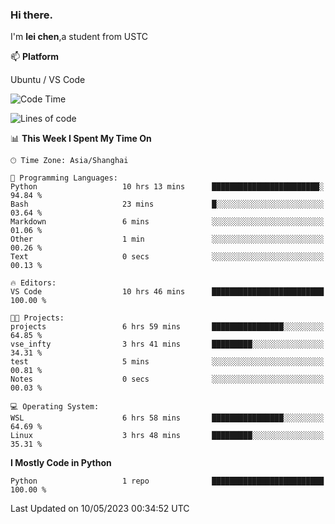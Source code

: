 ### Hi there.
I'm **lei chen**,a student from USTC

📫 **Platform**

Ubuntu / VS Code

<!--START_SECTION:waka-->
![Code Time](http://img.shields.io/badge/Code%20Time-46%20hrs%202%20mins-blue)

![Lines of code](https://img.shields.io/badge/From%20Hello%20World%20I%27ve%20Written-0%20lines%20of%20code-blue)

📊 **This Week I Spent My Time On** 

```text
🕑︎ Time Zone: Asia/Shanghai

💬 Programming Languages: 
Python                   10 hrs 13 mins      ████████████████████████░   94.84 % 
Bash                     23 mins             █░░░░░░░░░░░░░░░░░░░░░░░░   03.64 % 
Markdown                 6 mins              ░░░░░░░░░░░░░░░░░░░░░░░░░   01.06 % 
Other                    1 min               ░░░░░░░░░░░░░░░░░░░░░░░░░   00.26 % 
Text                     0 secs              ░░░░░░░░░░░░░░░░░░░░░░░░░   00.13 % 

🔥 Editors: 
VS Code                  10 hrs 46 mins      █████████████████████████   100.00 % 

🐱‍💻 Projects: 
projects                 6 hrs 59 mins       ████████████████░░░░░░░░░   64.85 % 
vse_infty                3 hrs 41 mins       █████████░░░░░░░░░░░░░░░░   34.31 % 
test                     5 mins              ░░░░░░░░░░░░░░░░░░░░░░░░░   00.81 % 
Notes                    0 secs              ░░░░░░░░░░░░░░░░░░░░░░░░░   00.03 % 

💻 Operating System: 
WSL                      6 hrs 58 mins       ████████████████░░░░░░░░░   64.69 % 
Linux                    3 hrs 48 mins       █████████░░░░░░░░░░░░░░░░   35.31 % 
```

**I Mostly Code in Python** 

```text
Python                   1 repo              █████████████████████████   100.00 % 
```




 Last Updated on 10/05/2023 00:34:52 UTC
<!--END_SECTION:waka-->
